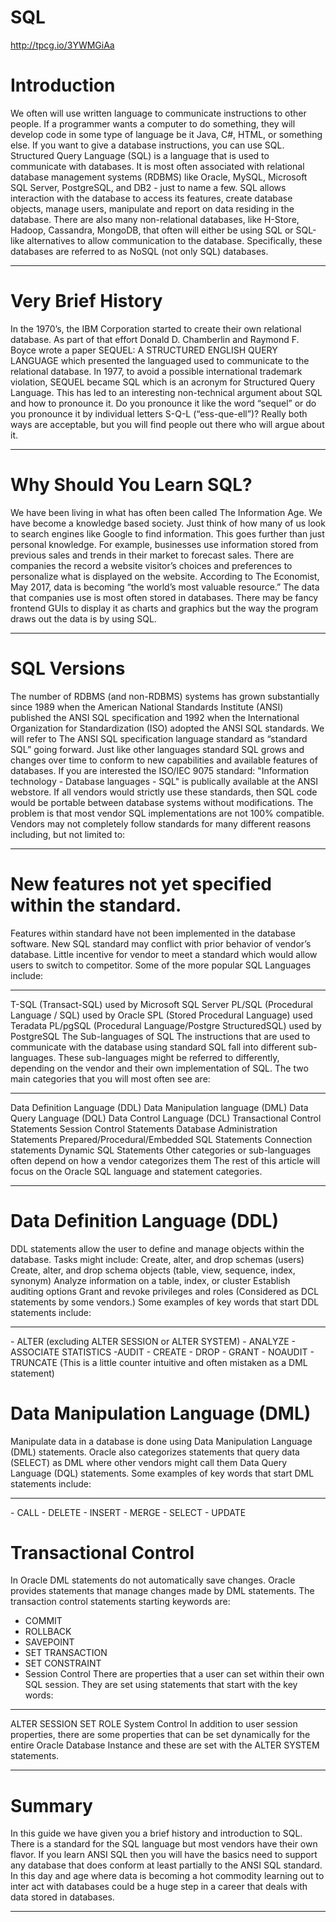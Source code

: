 # SQL


http://tpcg.io/3YWMGiAa

<h1>Introduction</h1>

We often will use written language to communicate instructions to other people. If a programmer wants a computer to do something, they will develop code in some type of language be it Java, C#, HTML, or something else. If you want to give a database instructions, you can use SQL. Structured Query Language (SQL) is a language that is used to communicate with databases. It is most often associated with relational database management systems (RDBMS) like Oracle, MySQL, Microsoft SQL Server, PostgreSQL, and DB2 - just to name a few. SQL allows interaction with the database to access its features, create database objects, manage users, manipulate and report on data residing in the database. There are also many non-relational databases, like H-Store, Hadoop, Cassandra, MongoDB, that often will either be using SQL or SQL-like alternatives to allow communication to the database. Specifically, these databases are referred to as NoSQL (not only SQL) databases.


<hr>
<h1> Very Brief History</h1>
In the 1970’s, the IBM Corporation started to create their own relational database. As part of that effort Donald D. Chamberlin and Raymond F. Boyce wrote a paper SEQUEL: A STRUCTURED ENGLISH QUERY LANGUAGE which presented the languaged used to communicate to the relational database. In 1977, to avoid a possible international trademark violation, SEQUEL became SQL which is an acronym for Structured Query Language. This has led to an interesting non-technical argument about SQL and how to pronounce it. Do you pronounce it like the word “sequel” or do you pronounce it by individual letters S-Q-L (“ess-que-ell”)? Really both ways are acceptable, but you will find people out there who will argue about it.
<hr>
<h1> Why Should You Learn SQL? </h1>
We have been living in what has often been called The Information Age. We have become a knowledge based society. Just think of how many of us look to search engines like Google to find information. This goes further than just personal knowledge. For example, businesses use information stored from previous sales and trends in their market to forecast sales. There are companies the record a website visitor’s choices and preferences to personalize what is displayed on the website. According to The Economist, May 2017, data is becoming “the world’s most valuable resource.” The data that companies use is most often stored in databases. There may be fancy frontend GUIs to display it as charts and graphics but the way the program draws out the data is by using SQL.
<hr>
<h1> SQL Versions </h1>
The number of RDBMS (and non-RDBMS) systems has grown substantially since 1989 when the American National Standards Institute (ANSI) published the ANSI SQL specification and 1992 when the International Organization for Standardization (ISO) adopted the ANSI SQL standards. We will refer to The ANSI SQL specification language standard as “standard SQL” going forward. Just like other languages standard SQL grows and changes over time to conform to new capabilities and available features of databases. If you are interested the ISO/IEC 9075 standard: "Information technology - Database languages - SQL" is publically available at the ANSI webstore. If all vendors would strictly use these standards, then SQL code would be portable between database systems without modifications. The problem is that most vendor SQL implementations are not 100% compatible. Vendors may not completely follow standards for many different reasons including, but not limited to:
<hr>
<h1> New features not yet specified within the standard. </h1>
Features within standard have not been implemented in the database software.
New SQL standard may conflict with prior behavior of vendor’s database.
Little incentive for vendor to meet a standard which would allow users to switch to competitor.
Some of the more popular SQL Languages include:
<hr>
T-SQL (Transact-SQL) used by Microsoft SQL Server
PL/SQL (Procedural Language / SQL) used by Oracle
SPL (Stored Procedural Language) used Teradata
PL/pgSQL (Procedural Language/Postgre StructuredSQL) used by PostgreSQL
The Sub-languages of SQL
The instructions that are used to communicate with the database using standard SQL fall into different sub-languages. These sub-languages might be referred to differently, depending on the vendor and their own implementation of SQL. The two main categories that you will most often see are:
<hr>
Data Definition Language (DDL)
Data Manipulation language (DML)
Data Query Language (DQL)
Data Control Language (DCL)
Transactional Control Statements
Session Control Statements
Database Administration Statements
Prepared/Procedural/Embedded SQL Statements
Connection statements
Dynamic SQL Statements
Other categories or sub-languages often depend on how a vendor categorizes them
The rest of this article will focus on the Oracle SQL language and statement categories.
<hr>
<h1>Data Definition Language (DDL) </h1>
DDL statements allow the user to define and manage objects within the database. Tasks might include:
Create, alter, and drop schemas (users)
Create, alter, and drop schema objects (table, view, sequence, index, synonym)
Analyze information on a table, index, or cluster
Establish auditing options
Grant and revoke privileges and roles (Considered as DCL statements by some vendors.)
Some examples of key words that start DDL statements include:
<hr>
- ALTER (excluding ALTER SESSION or ALTER SYSTEM)
- ANALYZE
- ASSOCIATE STATISTICS
-AUDIT
- CREATE
- DROP
- GRANT
- NOAUDIT
- TRUNCATE (This is a little counter intuitive and often mistaken as a DML statement)
<h1>Data Manipulation Language (DML) </h1>
Manipulate data in a database is done using Data Manipulation Language (DML) statements. Oracle also categorizes statements that query data (SELECT) as DML where other vendors might call them Data Query Language (DQL) statements. Some examples of key words that start DML statements include:
<hr>
- CALL
- DELETE
- INSERT
- MERGE
- SELECT
- UPDATE
<h1> Transactional Control </h1>
In Oracle DML statements do not automatically save changes. Oracle provides statements that manage changes made by DML statements. The transaction control statements starting keywords are:

- COMMIT
- ROLLBACK
- SAVEPOINT
- SET TRANSACTION
- SET CONSTRAINT
- Session Control
There are properties that a user can set within their own SQL session. They are set using statements that start with the key words:
<hr>
ALTER SESSION
SET ROLE
System Control
In addition to user session properties, there are some properties that can be set dynamically for the entire Oracle Database Instance and these are set with the ALTER SYSTEM statements.
<hr>
<h1> Summary </h1>
In this guide we have given you a brief history and introduction to SQL. There is a standard for the SQL language but most vendors have their own flavor. If you learn ANSI SQL then you will have the basics need to support any database that does conform at least partially to the ANSI SQL standard. In this day and age where data is becoming a hot commodity learning out to inter act with databases could be a huge step in a career that deals with data stored in databases.

<hr>
